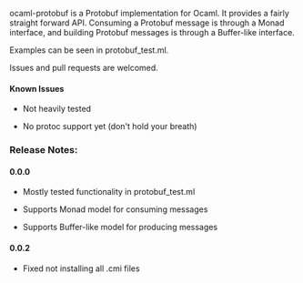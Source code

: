 ocaml-protobuf is a Protobuf implementation for Ocaml.  It provides a fairly
straight forward API.  Consuming a Protobuf message is through a Monad
interface, and building Protobuf messages is through a Buffer-like interface.

Examples can be seen in protobuf_test.ml.

Issues and pull requests are welcomed.

#### Known Issues

* Not heavily tested

* No protoc support yet (don't hold your breath)

### Release Notes:

#### 0.0.0

* Mostly tested functionality in protobuf_test.ml

* Supports Monad model for consuming messages

* Supports Buffer-like model for producing messages

#### 0.0.2

* Fixed not installing all .cmi files
